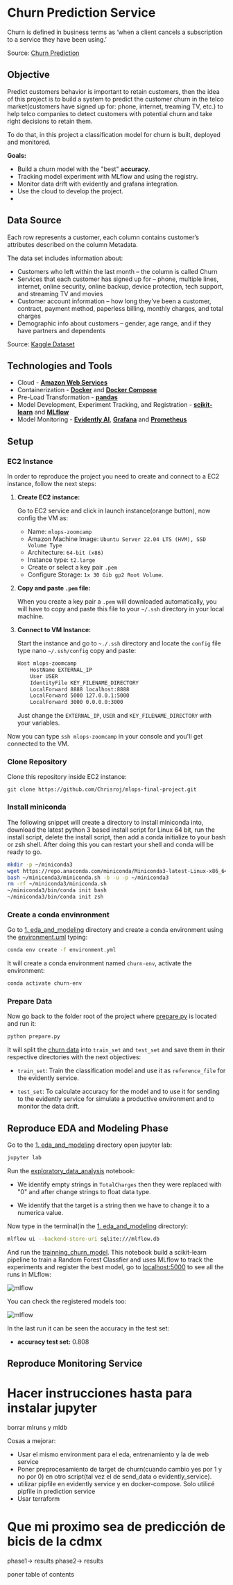 # Churn Prediction Service

Churn is defined in business terms as ‘when a client cancels a subscription to a service they have been using.’

Source: [Churn Prediction](https://www.analyticsvidhya.com/blog/2021/08/churn-prediction-commercial-use-of-data-science/)

## Objective

Predict customers behavior is important to retain customers, then the idea of this project is to build a system to predict the customer churn in the telco market(customers have signed up for: phone, internet, treaming TV, etc.) to help telco companies to detect customers with potential churn and take right decisions to retain them.

To do that, in this project a classification model for churn is built, deployed and monitored. 

**Goals:**

- Build a churn model with the "best" **accuracy**.
- Tracking model experiment with MLflow and using the registry.
- Monitor data drift with evidently and grafana integration.
- Use the cloud to develop the project.
- 

## Data Source
Each row represents a customer, each column contains customer’s attributes described on the column Metadata.

The data set includes information about:

- Customers who left within the last month – the column is called Churn
- Services that each customer has signed up for – phone, multiple lines, internet, online security, online backup, device protection, tech support, and streaming TV and movies
- Customer account information – how long they’ve been a customer, contract, payment method, paperless billing, monthly charges, and total charges
- Demographic info about customers – gender, age range, and if they have partners and dependents

Source: [Kaggle Dataset](https://www.kaggle.com/datasets/blastchar/telco-customer-churn)

## Technologies and Tools
- Cloud - [**Amazon Web Services**](https://aws.amazon.com/)
- Containerization - [**Docker**](https://www.docker.com) and [**Docker Compose**](https://docs.docker.com/compose/)
- Pre-Load Transformation - [**pandas**](https://pandas.pydata.org/)
- Model Development, Experiment Tracking, and Registration - [**scikit-learn**](https://scikit-learn.org/) and [**MLflow**](https://www.mlflow.org/)
- Model Monitoring - [**Evidently AI**](https://evidentlyai.com/), [**Grafana**](https://grafana.com/) and [**Prometheus**](https://prometheus.io/)

## Setup

### EC2 Instance

In order to reproduce the project you need to create and connect to a EC2 instance, follow the next steps:

1. **Create EC2 instance:**

    Go to EC2 service and click in launch instance(orange button), now config the VM as:
    - Name: `mlops-zoomcamp`
    - Amazon Machine Image: `Ubuntu Server 22.04 LTS (HVM), SSD Volume Type`
    - Architecture: `64-bit (x86)`
    - Instance type: `t2.large`    
    - Create or select a key pair `.pem`
    - Configure Storage: `1x 30 Gib gp2 Root Volume`.
        

2. **Copy and paste `.pem` file:** 

    When you create a key pair a `.pem` will downloaded automatically, you will have to copy and paste this file to your  `~/.ssh` directory in your local machine.
    
    
3. **Connect to VM Instance:** 

    Start the instance and go to `~./.ssh` directory and locate the `config` file type nano `~/.ssh/config` copy and paste:
    
    ```bash
    Host mlops-zoomcamp
        HostName EXTERNAL_IP
        User USER
        IdentityFile KEY_FILENAME_DIRECTORY
        LocalForward 8888 localhost:8888
        LocalForward 5000 127.0.0.1:5000
        LocalForward 3000 0.0.0.0:3000
    ```

    Just change the `EXTERNAL_IP`, `USER` and `KEY_FILENAME_DIRECTORY` with your variables.
    
Now you can type `ssh mlops-zoomcamp` in your console and you'll get connected to the VM.


### Clone Repository

Clone this repository inside EC2 instance:

```git
git clone https://github.com/Chrisroj/mlops-final-project.git
```

### Install miniconda 
The following snippet will create a directory to install miniconda into, download the latest python 3 based install script for Linux 64 bit, run the install script, delete the install script, then add a conda initialize to your bash or zsh shell. After doing this you can restart your shell and conda will be ready to go.

```bash
mkdir -p ~/miniconda3
wget https://repo.anaconda.com/miniconda/Miniconda3-latest-Linux-x86_64.sh -O ~/miniconda3/miniconda.sh
bash ~/miniconda3/miniconda.sh -b -u -p ~/miniconda3
rm -rf ~/miniconda3/miniconda.sh
~/miniconda3/bin/conda init bash
~/miniconda3/bin/conda init zsh
```

### Create a conda envinronment
Go to [1. eda_and_modeling](./1.%20eda_and_modeling/) directory and create a conda environment using the [environment.uml](./1.%20eda_and_modeling/environment.yml) typing:

```bash
conda env create -f environment.yml
```

It will create a conda environment named `churn-env`, activate the environment:

```bash
conda activate churn-env
```

### Prepare Data

Now go back to the folder root of the project where [prepare.py](./prepare.py) is located and run it:

```bash
python prepare.py
```

It will split the [churn data](./0.%20data/WA_Fn-UseC_-Telco-Customer-Churn.csv) into `train_set` and `test_set` and save them in their respective directories with the next objectives:

- `train_set`: Train the classification model and use it as `reference_file` for the evidently service.

- `test_set`: To calculate accuracy for the model and to use it for sending to the evidently service for simulate a productive environment and to monitor the data drift.

## Reproduce EDA and Modeling Phase

Go to the [1. eda_and_modeling](./1.%20eda_and_modeling/) directory open jupyter lab:

```bash
jupyter lab
```

Run the [exploratory_data_analysis](./1.%20eda_and_modeling/exploratory_data_analysis.ipynb) notebook:

- We identify empty strings in `TotalCharges` then they were replaced with "0" and after change strings to float data type.

- We identify that the target is a string then we have to change it to a numerica value.

Now type in the terminal(in the [1. eda_and_modeling](./1.%20eda_and_modeling/) directory):
```bash
mlflow ui --backend-store-uri sqlite:///mlflow.db
```
And run the [trainning_churn_model](./1.%20eda_and_modeling/trainning_churn_model.ipynb). This notebook build a scikit-learn pipeline to train a Random Forest Classfier and uses MLflow to track the experiments and register the best model, go to [localhost:5000](localhost:5000) to see all the runs in MLflow:

![mlflow](./images/mlflow_runs.PNG)

You can check the registered models too:

![mlflow](./images/mlflow_register.PNG)

In the last run it can be seen the accuracy in the test set:

- **accuracy test set:** 0.808

## Reproduce Monitoring Service



# Hacer instrucciones hasta para instalar jupyter


borrar mlruns y mldb



Cosas a mejorar:
- Usar el mismo environment para el eda, entrenamiento y la de web service
-  Poner preprocesamiento de target de churn(cuando cambio yes por 1 y no por 0) en otro script(tal vez el de send_data o evidently_service).
- utilizar pipfile en evidently service y en docker-compose. Solo utilicé pipfile in prediction service
- Usar terraform

# Que mi proximo sea de predicción de bicis de la cdmx
phase1-> results
phase2-> results

poner table of contents